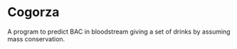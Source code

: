 # Cogorza

A program to predict BAC in bloodstream giving a set of drinks by assuming mass conservation.
